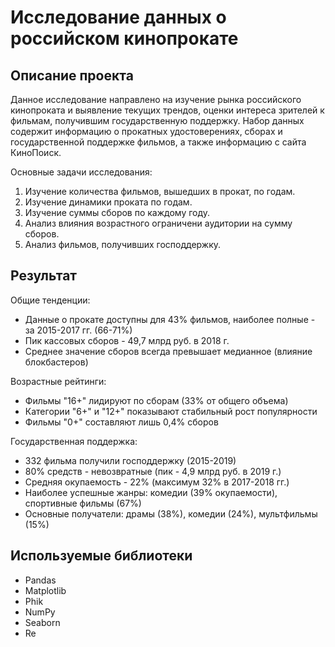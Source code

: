 # Исследование данных о российском кинопрокате

## Описание проекта

Данное исследование направлено на изучение рынка российского кинопроката и выявление текущих трендов, оценки интереса зрителей к фильмам, получившим государственную поддержку. Набор данных содержит информацию о прокатных удостоверениях, сборах и государственной поддержке фильмов, а также информацию с сайта КиноПоиск. 

Основные задачи исследования:
1. Изучение количества фильмов, вышедших в прокат, по годам.
2. Изучение динамики проката по годам.
3. Изучение суммы сборов по каждому году. 
4. Анализ влияния возрастного ограничени аудитории на сумму сборов.
5. Анализ фильмов, получивших господдержку.

## Результат

Общие тенденции:
- Данные о прокате доступны для 43% фильмов, наиболее полные - за 2015-2017 гг. (66-71%)
- Пик кассовых сборов - 49,7 млрд руб. в 2018 г. 
- Среднее значение сборов всегда превышает медианное (влияние блокбастеров)

Возрастные рейтинги:
- Фильмы "16+" лидируют по сборам (33% от общего объема)
- Категории "6+" и "12+" показывают стабильный рост популярности
- Фильмы "0+" составляют лишь 0,4% сборов

Государственная поддержка:
- 332 фильма получили господдержку (2015-2019)
- 80% средств - невозвратные (пик - 4,9 млрд руб. в 2019 г.)
- Средняя окупаемость - 22% (максимум 32% в 2017-2018 гг.)
- Наиболее успешные жанры: комедии (39% окупаемости), спортивные фильмы (67%)
- Основные получатели: драмы (38%), комедии (24%), мультфильмы (15%)

## Используемые библиотеки

- Pandas
- Matplotlib
- Phik
- NumPy
- Seaborn
- Re
